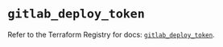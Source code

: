 # `gitlab_deploy_token`

Refer to the Terraform Registry for docs: [`gitlab_deploy_token`](https://registry.terraform.io/providers/gitlabhq/gitlab/16.8.1/docs/resources/deploy_token).

